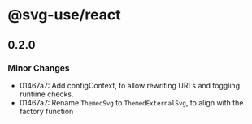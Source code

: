 # @svg-use/react

## 0.2.0

### Minor Changes

- 01467a7: Add configContext, to allow rewriting URLs and toggling runtime
  checks.
- 01467a7: Rename `ThemedSvg` to `ThemedExternalSvg`, to align with the factory
  function
